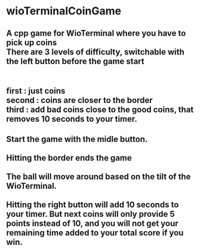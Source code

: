 # wioTerminalCoinGame
A cpp game for WioTerminal where you have to pick up coins 
<br>
There are 3 levels of difficulty, switchable with the left button before the game start<br><br>
----------------------
first   :  just coins <br>
second  :   coins are closer to the border<br>
third   :   add bad coins close to the good coins, that removes 10 seconds to your timer.
---------------------
Start the game with the midle button. <br><br>
Hitting the border ends the game <br><br>
The ball will move around based on the tilt of the WioTerminal. <br><br>
Hitting the right button will add 10 seconds to your timer. But next coins will only provide 5 points instead of 10, and you will not get your remaining time added to your total score if you win. <br><br>
---------------------
